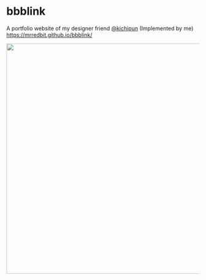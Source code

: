 # bbblink

A portfolio website of my designer friend [@kichipun](https://dribbble.com/kichipun) (Implemented by me)  
https://mrredbit.github.io/bbblink/

<img src="https://cloud.githubusercontent.com/assets/963966/23719345/e6877ed0-0432-11e7-94ba-edb118477f69.png" width="600px">


